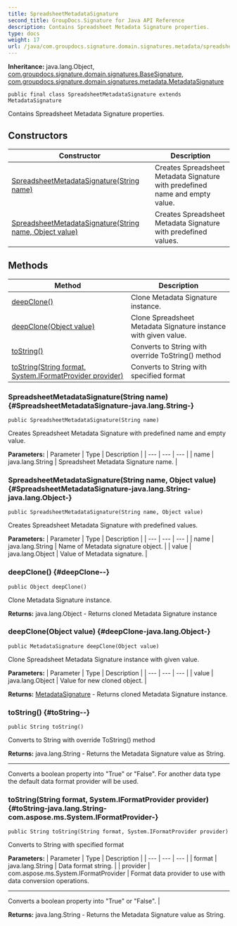 ```yaml
---
title: SpreadsheetMetadataSignature
second_title: GroupDocs.Signature for Java API Reference
description: Contains Spreadsheet Metadata Signature properties.
type: docs
weight: 17
url: /java/com.groupdocs.signature.domain.signatures.metadata/spreadsheetmetadatasignature/
---
```

**Inheritance:**
java.lang.Object, [com.groupdocs.signature.domain.signatures.BaseSignature](../../com.groupdocs.signature.domain.signatures/basesignature), [com.groupdocs.signature.domain.signatures.metadata.MetadataSignature](../../com.groupdocs.signature.domain.signatures.metadata/metadatasignature)
```
public final class SpreadsheetMetadataSignature extends MetadataSignature
```

Contains Spreadsheet Metadata Signature properties.
## Constructors

| Constructor | Description |
| --- | --- |
| [SpreadsheetMetadataSignature(String name)](#SpreadsheetMetadataSignature-java.lang.String-) | Creates Spreadsheet Metadata Signature with predefined name and empty value. |
| [SpreadsheetMetadataSignature(String name, Object value)](#SpreadsheetMetadataSignature-java.lang.String-java.lang.Object-) | Creates Spreadsheet Metadata Signature with predefined values. |
## Methods

| Method | Description |
| --- | --- |
| [deepClone()](#deepClone--) | Clone Metadata Signature instance. |
| [deepClone(Object value)](#deepClone-java.lang.Object-) | Clone Spreadsheet Metadata Signature instance with given value. |
| [toString()](#toString--) | Converts to String with override ToString() method |
| [toString(String format, System.IFormatProvider provider)](#toString-java.lang.String-com.aspose.ms.System.IFormatProvider-) | Converts to String with specified format |
### SpreadsheetMetadataSignature(String name) {#SpreadsheetMetadataSignature-java.lang.String-}
```
public SpreadsheetMetadataSignature(String name)
```


Creates Spreadsheet Metadata Signature with predefined name and empty value.

**Parameters:**
| Parameter | Type | Description |
| --- | --- | --- |
| name | java.lang.String | Spreadsheet Metadata Signature name. |

### SpreadsheetMetadataSignature(String name, Object value) {#SpreadsheetMetadataSignature-java.lang.String-java.lang.Object-}
```
public SpreadsheetMetadataSignature(String name, Object value)
```


Creates Spreadsheet Metadata Signature with predefined values.

**Parameters:**
| Parameter | Type | Description |
| --- | --- | --- |
| name | java.lang.String | Name of Metadata signature object. |
| value | java.lang.Object | Value of Metadata signature. |

### deepClone() {#deepClone--}
```
public Object deepClone()
```


Clone Metadata Signature instance.

**Returns:**
java.lang.Object - Returns cloned Metadata Signature instance
### deepClone(Object value) {#deepClone-java.lang.Object-}
```
public MetadataSignature deepClone(Object value)
```


Clone Spreadsheet Metadata Signature instance with given value.

**Parameters:**
| Parameter | Type | Description |
| --- | --- | --- |
| value | java.lang.Object | Value for new cloned object. |

**Returns:**
[MetadataSignature](../../com.groupdocs.signature.domain.signatures.metadata/metadatasignature) - Returns cloned Metadata Signature instance.
### toString() {#toString--}
```
public String toString()
```


Converts to String with override ToString() method

**Returns:**
java.lang.String - Returns the Metadata Signature value as String.

--------------------

Converts a boolean property into "True" or "False". For another data type the default data format provider will be used.
### toString(String format, System.IFormatProvider provider) {#toString-java.lang.String-com.aspose.ms.System.IFormatProvider-}
```
public String toString(String format, System.IFormatProvider provider)
```


Converts to String with specified format

**Parameters:**
| Parameter | Type | Description |
| --- | --- | --- |
| format | java.lang.String | Data format string. |
| provider | com.aspose.ms.System.IFormatProvider | Format data provider to use with data conversion operations.

--------------------

Converts a boolean property into "True" or "False". |

**Returns:**
java.lang.String - Returns the Metadata Signature value as String.
